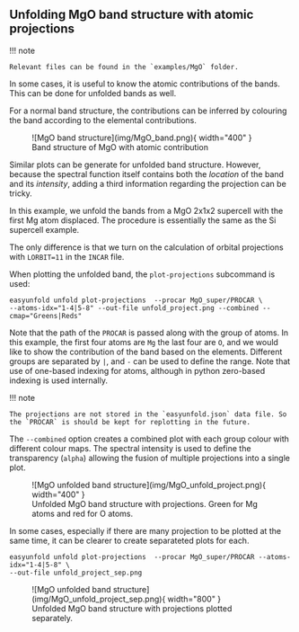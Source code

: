 ## Unfolding MgO band structure with atomic projections

!!! note
    
    Relevant files can be found in the `examples/MgO` folder.

In some cases, it is useful to know the atomic contributions of the bands.
This can be done for unfolded bands as well.

For a normal band structure, the contributions can be inferred by colouring the band according to the elemental contributions.

<figure markdown>
  ![MgO band structure](img/MgO_band.png){ width="400" }
  <figcaption> Band structure of MgO with atomic contribution </figcaption>
</figure>


Similar plots can be generate for unfolded band structure. However, because the spectral function itself contains both the *location* of the band and its *intensity*, adding a third information regarding the projection can be tricky.

In this example, we unfold the bands from a MgO 2x1x2 supercell with the first Mg atom displaced. The procedure is essentially the same as the Si supercell example.

The only difference is that we turn on the calculation of orbital projections with `LORBIT=11` in the `INCAR` file.

When plotting the unfolded band, the `plot-projections` subcommand is used:

```
easyunfold unfold plot-projections  --procar MgO_super/PROCAR \ 
--atoms-idx="1-4|5-8" --out-file unfold_project.png --combined --cmap="Greens|Reds"
```

Note that the path of the `PROCAR` is passed along with the group of atoms.
In this example, the first four atoms are `Mg` the last four are `O`, and we would
like to show the contribution of the band based on the elements.
Different groups are separated by `|`, and `-` can be used to define the range.
Note that use of one-based indexing for atoms, although in python zero-based indexing is used internally.


!!! note

    The projections are not stored in the `easyunfold.json` data file. So the `PROCAR` is should be kept for replotting in the future.

The `--combined` option creates a combined plot with each group colour with different colour maps.
The spectral intensity is used to define the transparency (`alpha`) allowing the fusion of multiple
projections into a single plot.

<figure markdown>
  ![MgO unfolded band structure](img/MgO_unfold_project.png){ width="400" }
  <figcaption> Unfolded MgO band structure with projections. Green for Mg atoms and red for O atoms. </figcaption>
</figure>

In some cases, especially if there are many projection to be plotted at the same time, it can be clearer to create separateted plots for each.

```
easyunfold unfold plot-projections  --procar MgO_super/PROCAR --atoms-idx="1-4|5-8" \ 
--out-file unfold_project_sep.png
```

<figure markdown>
  ![MgO unfolded band structure](img/MgO_unfold_project_sep.png){ width="800" }
  <figcaption> Unfolded MgO band structure with projections plotted separately. </figcaption>
</figure>






